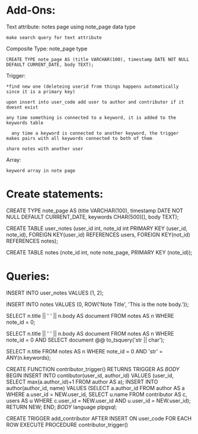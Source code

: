

# Add-Ons:

Text attribute: notes page using note_page data type
  
    make search query for text attribute

Composite Type: note_page type
  
    CREATE TYPE note_page AS (title VARCHAR(100), timestamp DATE NOT NULL DEFAULT CURRENT_DATE, body TEXT);

Trigger:

    *find new one (deleteing userid from things happens automatically since it is a primary key)
  
    upon insert into user_code add user to author and contributor if it doesnt exist
    
    any time something is connected to a keyword, it is added to the keywords table
    
      any time a keyword is connected to another keyword, the trigger makes pairs with all keywords connected to both of them
    
    share notes with another user
  
Array:

    keyword array in note page
  




# Create statements:

CREATE TYPE note_page AS (title VARCHAR(100), timestamp DATE NOT NULL DEFAULT CURRENT_DATE, keywords CHAR(500)[], body TEXT);

CREATE TABLE user_notes (user_id int, note_id int PRIMARY KEY (user_id, note_id), FOREIGN KEY(user_id) REFERENCES users, FOREIGN KEY(not_id) REFERENCES notes);

CREATE TABLE notes (note_id int, note note_page, PRIMARY KEY (note_id));




# Queries:

INSERT INTO user_notes VALUES (1, 2);
  
INSERT INTO notes VALUES (0, ROW('Note Title', 'This is the note body.'));

SELECT n.title || ' ' || n.body AS document FROM notes AS n WHERE note_id = 0;
  
SELECT n.title || ' ' || n.body AS document FROM notes AS n WHERE note_id = 0 AND SELECT document @@ to_tsquery('str || char');
  
SELECT n.title FROM notes AS n WHERE note_id = 0 AND 'str' = ANY(n.keywords);

CREATE FUNCTION contributor_trigger() RETURNS TRIGGER AS $BODY$ BEGIN INSERT INTO contibutor(user_id, author_id) VALUES (user_id, SELECT max(a.author_id)+1 FROM author AS a); INSERT INTO author(author_id, name) VALUES (SELECT a.author_id FROM author AS a WHERE a.user_id = NEW.user_id, SELECT u.name FROM contributor AS c, users AS u WHERE c.user_id = NEW.user_id AND u.user_id = NEW.user_id); RETURN NEW; END; $BODY$ language plpgsql;

CREATE TRIGGER add_contributor AFTER INSERT ON user_code FOR EACH ROW EXECUTE PROCEDURE contributor_trigger()
